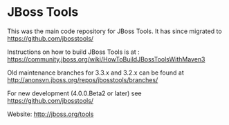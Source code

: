 JBoss Tools
===========

This was the main code repository for JBoss Tools. It has since migrated to https://github.com/jbosstools/

Instructions on how to build JBoss Tools is at : https://community.jboss.org/wiki/HowToBuildJBossToolsWithMaven3

Old maintenance branches for 3.3.x and 3.2.x can be found at http://anonsvn.jboss.org/repos/jbosstools/branches/

For new development (4.0.0.Beta2 or later) see https://github.com/jbosstools/

Website: http://jboss.org/tools
